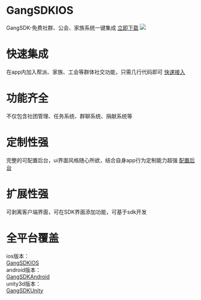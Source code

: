 # GangSDKIOS
GangSDK-免费社群、公会、家族系统一键集成 [立即下载](http://www.gangsdk.com/statichtml/html/gateway/other/iosdownload.html)
![](http://www.gangsdk.com/statichtml/img/banner-1.jpg)
# 快速集成
在app内加入帮派、家族、工会等群体社交功能，只需几行代码即可 [快速接入](http://www.gangsdk.com/statichtml/html/gateway/other/ios.html)
# 功能齐全
不仅包含社团管理、任务系统、群聊系统、捐献系统等
# 定制性强
完整的可配置后台，ui界面风格随心所欲，结合自身app行为定制能力超强 [配置后台](http://www.gangsdk.com/statichtml/html/gangsdkmanage/login.html)
# 扩展性强
可剥离客户端界面，可在SDK界面添加功能，可基于sdk开发
# 全平台覆盖
ios版本：  
[GangSDKIOS](https://github.com/qunmeng/GangSDKIOS)  
android版本：  
[GangSDKAndroid](https://github.com/qunmeng/GangSDKAndroid)  
unity3d版本：  
[GangSDKUnity](https://github.com/qunmeng/GangSDKUnity)  
